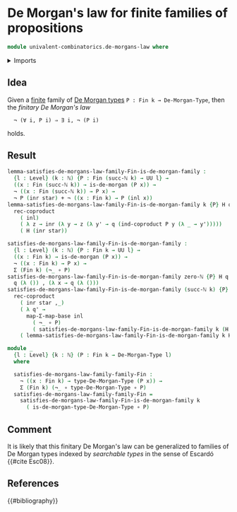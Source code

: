 # De Morgan's law for finite families of propositions

```agda
module univalent-combinatorics.de-morgans-law where
```

<details><summary>Imports</summary>

```agda
open import elementary-number-theory.natural-numbers

open import foundation.coproduct-types
open import foundation.decidable-dependent-pair-types
open import foundation.decidable-types
open import foundation.dependent-pair-types
open import foundation.empty-types
open import foundation.equivalences
open import foundation.function-types
open import foundation.functoriality-dependent-pair-types
open import foundation.negation
open import foundation.unit-type
open import foundation.universe-levels

open import logic.de-morgan-propositions
open import logic.de-morgan-types

open import univalent-combinatorics.counting
open import univalent-combinatorics.standard-finite-types
```

</details>

## Idea

Given a [finite](univalent-combinatorics.finite-types.md) family of
[De Morgan types](logic.de-morgan-types.md) `P : Fin k → De-Morgan-Type`, then
the _finitary De Morgan's law_

```text
  ¬ (∀ i, P i) ⇒ ∃ i, ¬ (P i)
```

holds.

## Result

```agda
lemma-satisfies-de-morgans-law-family-Fin-is-de-morgan-family :
  {l : Level} (k : ℕ) {P : Fin (succ-ℕ k) → UU l} →
  ((x : Fin (succ-ℕ k)) → is-de-morgan (P x)) →
  ¬ ((x : Fin (succ-ℕ k)) → P x) →
  ¬ P (inr star) + ¬ ((x : Fin k) → P (inl x))
lemma-satisfies-de-morgans-law-family-Fin-is-de-morgan-family k {P} H q =
  rec-coproduct
    ( inl)
    ( λ z → inr (λ y → z (λ y' → q (ind-coproduct P y (λ _ → y')))))
    ( H (inr star))

satisfies-de-morgans-law-family-Fin-is-de-morgan-family :
  {l : Level} (k : ℕ) {P : Fin k → UU l} →
  ((x : Fin k) → is-de-morgan (P x)) →
  ¬ ((x : Fin k) → P x) →
  Σ (Fin k) (¬_ ∘ P)
satisfies-de-morgans-law-family-Fin-is-de-morgan-family zero-ℕ {P} H q =
  q (λ ()) , (λ x → q (λ ()))
satisfies-de-morgans-law-family-Fin-is-de-morgan-family (succ-ℕ k) {P} H q =
  rec-coproduct
    ( inr star ,_)
    ( λ q' →
      map-Σ-map-base inl
        ( ¬_ ∘ P)
        ( satisfies-de-morgans-law-family-Fin-is-de-morgan-family k (H ∘ inl) q'))
    ( lemma-satisfies-de-morgans-law-family-Fin-is-de-morgan-family k H q)
```

```agda
module _
  {l : Level} {k : ℕ} (P : Fin k → De-Morgan-Type l)
  where

  satisfies-de-morgans-law-family-family-Fin :
    ¬ ((x : Fin k) → type-De-Morgan-Type (P x)) →
    Σ (Fin k) (¬_ ∘ type-De-Morgan-Type ∘ P)
  satisfies-de-morgans-law-family-family-Fin =
    satisfies-de-morgans-law-family-Fin-is-de-morgan-family k
      ( is-de-morgan-type-De-Morgan-Type ∘ P)
```

## Comment

It is likely that this finitary De Morgan's law can be generalized to families
of De Morgan types indexed by _searchable types_ in the sense of Escardó
{{#cite Esc08}}.

## References

{{#bibliography}}
